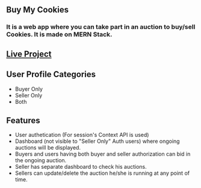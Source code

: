 ## Buy My Cookies

### It is a web app where you can take part in an auction to buy/sell Cookies. It is made on MERN Stack.

## [Live Project](https://buymycookies.netlify.app/)

## User Profile Categories

- Buyer Only
- Seller Only
- Both

## Features

- User authetication (For session's Context API is used)
- Dashboard (not visible to "Seller Only" Auth users) where ongoing auctions will be displayed.
- Buyers and users having both buyer and seller authorization can bid in the ongoing auction.
- Seller has separate dashboard to check his auctions.
- Sellers can update/delete the auction he/she is running at any point of time.
